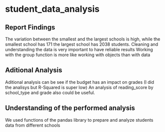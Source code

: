 # student_data_analysis
## Report Findings
  The variation between the smallest and the largest schools is high, while the smallest school has 171 the largest school has 2038 students.
  Cleaning and understanding the data is very important to have reliable results
  Working with the group function is more like working with objects than with data
## Aditional Analysis
  Aditional analysis can be see if the budget has an impact on grades (I did the analisys but R-Squared is super low)
  An analysis of reading_score by school_type and grade also could be useful.
## Understanding of the performed analysis
  We used functions of the pandas library to prepare and analyze students data from different schools

